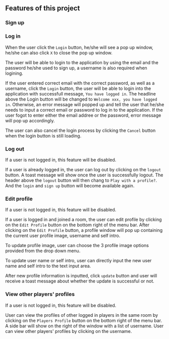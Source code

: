 ## Features of this project

### Sign up


### Log in
When the user click the `Login` button, he/she will see a pop up window, he/she can also click `X` to close the pop up window.

The user will be able to login to the application by using the email and the password he/she used to sign up, a username is also required when logining. 

If the user entered correct email with the correct password, as well as a username, click the `Login` button, the user will be able to login into the application with successfull message, `You have logged in`.
The headline above the Login button will be changed to `Welcome xxx, you have logged in`.
Otherwise, an error message will popped up and tell the user that he/she needs to input a correct email or password to log in to the application. 
If the user fogot to enter either the email addree or the password, error message will pop up accordingly.

The user can also cancel the login process by clicking the `Cancel` button when the login button is still loading. 


### Log out

If a user is not logged in, this feature will be disabled.

If a user is already logged in, the user can log out by clicking on the `logout` button. A toast message will show once the user is successfully logout. 
The header above the `logout` button will then chang to `Play with a profile?`. And the `login` and `sign up` button will become available again.

### Edit profile

If a user is not logged in, this feature will be disabled.

If a user is logged in and joined a room, the user can edit profile by clicking on the `Edit Profile` button on the bottom right of the menu bar.
After clicking on the `Edit Profile` button, a profile window will pop up containing the current user profile image, username and self intro. 

To update profile image, user can choose the 3 profile image options provided from the drop down menu.

To update user name or self intro, user can directly input the new user name and self intro to the text input area.

After new profile information is inputted, click `update` button and user will receive a toast message about whether the update is successful or not. 

### View other players' profiles

If a user is not logged in, this feature will be disabled.

User can view the profiles of other logged in players in the same room by clicking on the `Players Profile` button on the bottom right of the menu bar.
A side bar will show on the right of the window with a list of username. User can view other players' profiles by clicking on the username. 
